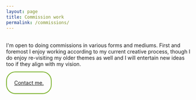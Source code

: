 ```yaml
---
layout: page
title: Commission work
permalink: /commissions/
---
```


<!--Page commissions-->
<br>
I'm open to doing commissions in various forms and mediums. First and foremost I enjoy working according to my current creative process, though I do enjoy re-visiting my older themes as well and I will entertain new ideas too if they align with my vision.
<br>
<br>
<br>
<a href="/contact" style="border-radius: 25px;
                          border: 2px solid #73AD21;
                          padding: 20px;
                          width: 200px;
                          height: 150px;">
Contact me.
</a>
